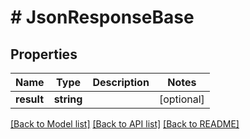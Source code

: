 # # JsonResponseBase

## Properties

Name | Type | Description | Notes
------------ | ------------- | ------------- | -------------
**result** | **string** |  | [optional]

[[Back to Model list]](../../README.md#models) [[Back to API list]](../../README.md#endpoints) [[Back to README]](../../README.md)

